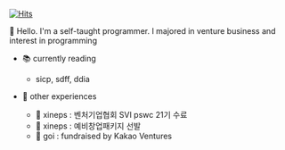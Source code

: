 [![Hits](https://hits.seeyoufarm.com/api/count/incr/badge.svg?url=https%3A%2F%2Fgithub.com%2FDarrenKwonDev)](https://hits.seeyoufarm.com)  

<!--
# [![Top Langs](https://github-readme-stats.vercel.app/api/top-langs/?username=DarrenKwonDev&layout=compact)](https://github.com/DarrenKwonDev)  
-->

👋 Hello. I'm a self-taught programmer. I majored in venture business and interest in programming  

- 📚 currently reading
  - sicp, sdff, ddia

- 🏢 other experiences  
  - 🏅 xineps : 벤처기업협회 SVI pswc 21기 수료  
  - 🏅 xineps : 예비창업패키지 선발   
  - 🏅 goi : fundraised by Kakao Ventures  

<!--
**DarrenKwonDev/DarrenKwonDev** is a ✨ _special_ ✨ repository because its `README.md` (this file) appears on your GitHub profile.

Here are some ideas to get you started:

- 🔭 I’m currently working on ...
- 🌱 I’m currently learning ...
- 👯 I’m looking to collaborate on ...
- 🤔 I’m looking for help with ...
- 💬 Ask me about ...
- 📫 How to reach me: ...
- 😄 Pronouns: ...
- ⚡ Fun fact: ...
-->
